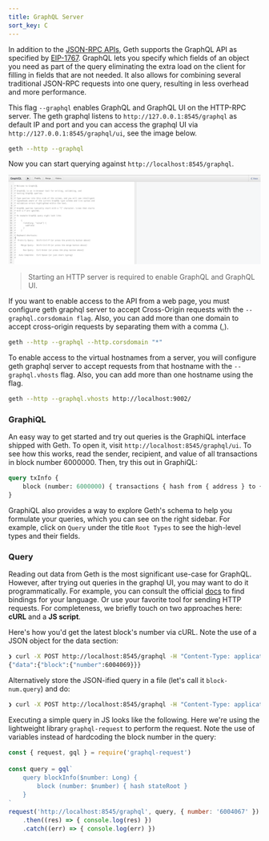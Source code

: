 ```yaml
---
title: GraphQL Server
sort_key: C
---
```


In addition to the [JSON-RPC APIs](../rpc/server), Geth supports the GraphQL API as specified by [EIP-1767](eip-1767). 
GraphQL lets you specify which fields of an object you need as part of the query eliminating 
the extra load on the client for filling in fields that are not needed. It also allows for 
combining several traditional JSON-RPC requests into one query, resulting in less overhead 
and more performance.


This flag `--graphql` enables GraphQL and GraphQL UI on the HTTP-RPC server. The geth graphql
listens to `http://127.0.0.1:8545/graphql` as default IP and port and 
you can access the graphql UI via `http://127.0.0.1:8545/graphql/ui`, see the image below.

```bash
geth --http --graphql
```

Now you can start querying against `http://localhost:8545/graphql`. 

![GraphQl UI](../../static/images/graphqlui.png)


> Starting an HTTP server is required to enable GraphQL and GraphQL UI.


If you want to enable access to the API from a web page,
you must configure geth graphql server to accept Cross-Origin 
requests with the `--graphql.corsdomain flag`. Also, you can add 
more than one domain to accept cross-origin requests by separating them with a comma (,).

```bash
geth --http --graphql --http.corsdomain "*"
```

To enable access to the virtual hostnames from a server,
you will configure geth graphql server to accept requests 
from that hostname with the `--graphql.vhosts` flag. Also, 
you can add more than one hostname using the flag.

```bash
geth --http --graphql.vhosts http://localhost:9002/
```

### GraphiQL

An easy way to get started and try out queries is the GraphiQL interface shipped with Geth.
To open it, visit `http://localhost:8545/graphql/ui`. To see how this works, read the sender, 
recipient, and value of all transactions in block number 6000000. Then, try this out in GraphiQL:

```graphql
query txInfo {
    block (number: 6000000) { transactions { hash from { address } to { address } value } }
}
```

GraphiQL also provides a way to explore Geth's schema to help you formulate your queries,
which you can see on the right sidebar. For example, click on `Query` under the title `Root
Types` to see the high-level types and their fields.

### Query

Reading out data from Geth is the most significant use-case for GraphQL.
However, after trying out queries in the graphql UI, you may want to do 
it programmatically. For example, you can consult the official [docs](graphql-code) to 
find bindings for your language. Or use your favorite tool for sending 
HTTP requests. For completeness, we briefly touch on two approaches here: **cURL** and a **JS script**.


Here's how you'd get the latest block's number via cURL. Note the use of a JSON object for the data section:

```bash
❯ curl -X POST http://localhost:8545/graphql -H "Content-Type: application/json" --data '{ "query": "query { block { number } }" }'
{"data":{"block":{"number":6004069}}}
```

Alternatively store the JSON-ified query in a file (let's call it `block-num.query`) and do:

```bash
❯ curl -X POST http://localhost:8545/graphql -H "Content-Type: application/json" --data '@block-num.query'
```

Executing a simple query in JS looks like the following. Here we're using the lightweight library `graphql-request` to perform the request. Note the use of variables instead of hardcoding the block number in the query:

```javascript
const { request, gql } = require('graphql-request')

const query = gql`
    query blockInfo($number: Long) {
        block (number: $number) { hash stateRoot }
    }
`
request('http://localhost:8545/graphql', query, { number: '6004067' })
    .then((res) => { console.log(res) })
    .catch((err) => { console.log(err) })
```

[eip-1767]: https://eips.ethereum.org/EIPS/eip-1767
[graphql-code]: https://graphql.org/code/
